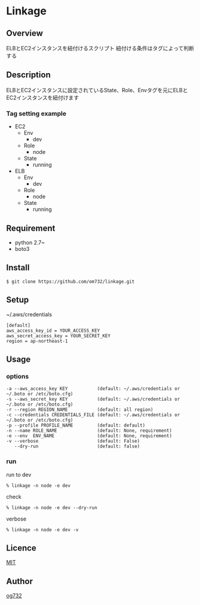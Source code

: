 Linkage
====

## Overview
ELBとEC2インスタンスを紐付けるスクリプト
紐付ける条件はタグによって判断する

## Description
ELBとEC2インスタンスに設定されているState、Role、Envタグを元にELBとEC2インスタンスを紐付けます

### Tag setting example
- EC2
    - Env
        - dev
    - Role
        - node
    - State
        - running
- ELB
    - Env
        - dev
    - Role
        - node
    - State
        - running


## Requirement
- python 2.7~
- boto3

## Install
```
$ git clone https://github.com/om732/linkage.git
```

## Setup

~/.aws/credentials

```
[default]
aws_access_key_id = YOUR_ACCESS_KEY
aws_secret_access_key = YOUR_SECRET_KEY
region = ap-northeast-1
```

## Usage
### options
```
-a --aws_access_key KEY           (default: ~/.aws/credentials or ~/.boto or /etc/boto.cfg)
-s --aws_secret_key KEY           (default: ~/.aws/credentials or ~/.boto or /etc/boto.cfg)
-r --region REGION_NAME           (default: all region)
-c --credentials CREDENTIALS_FILE (default: ~/.aws/credentials or ~/.boto or /etc/boto.cfg)
-p --profile PROFILE_NAME         (default: default)
-n --name ROLE_NAME               (default: None, requirement)
-e --env  ENV_NAME                (default: None, requirement)
-v --verbose                      (default: False)
   --dry-run                      (default: false)
```

### run
run to dev

```
% linkage -n node -e dev
```

check

```
% linkage -n node -e dev --dry-run
```

verbose

```
% linkage -n node -e dev -v
```

## Licence

[MIT](https://github.com/tcnksm/tool/blob/master/LICENCE)

## Author

[og732](https://github.com/om732)
